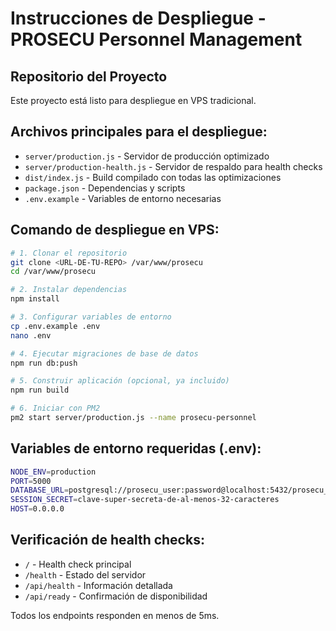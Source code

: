 # Instrucciones de Despliegue - PROSECU Personnel Management

## Repositorio del Proyecto
Este proyecto está listo para despliegue en VPS tradicional.

## Archivos principales para el despliegue:
- `server/production.js` - Servidor de producción optimizado
- `server/production-health.js` - Servidor de respaldo para health checks
- `dist/index.js` - Build compilado con todas las optimizaciones
- `package.json` - Dependencias y scripts
- `.env.example` - Variables de entorno necesarias

## Comando de despliegue en VPS:

```bash
# 1. Clonar el repositorio
git clone <URL-DE-TU-REPO> /var/www/prosecu
cd /var/www/prosecu

# 2. Instalar dependencias
npm install

# 3. Configurar variables de entorno
cp .env.example .env
nano .env

# 4. Ejecutar migraciones de base de datos
npm run db:push

# 5. Construir aplicación (opcional, ya incluido)
npm run build

# 6. Iniciar con PM2
pm2 start server/production.js --name prosecu-personnel
```

## Variables de entorno requeridas (.env):

```bash
NODE_ENV=production
PORT=5000
DATABASE_URL=postgresql://prosecu_user:password@localhost:5432/prosecu_db
SESSION_SECRET=clave-super-secreta-de-al-menos-32-caracteres
HOST=0.0.0.0
```

## Verificación de health checks:
- `/` - Health check principal
- `/health` - Estado del servidor
- `/api/health` - Información detallada
- `/api/ready` - Confirmación de disponibilidad

Todos los endpoints responden en menos de 5ms.